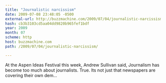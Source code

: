 ```yaml
---
title: "Journalistic narcissism"
date: 2009-07-08 23:48:05 -0500
external-url: http://buzzmachine.com/2009/07/04/journalistic-narcissism/
hash: cb3b3103cd5aa04dd9820b965fef1bdf
year: 2009
month: 07
scheme: http
host: buzzmachine.com
path: /2009/07/04/journalistic-narcissism/

---
```


At the Aspen Ideas Festival this week, Andrew Sullivan said, Journalism has become too much about journalists. True. Its not just that newspapers are covering their own dem...
